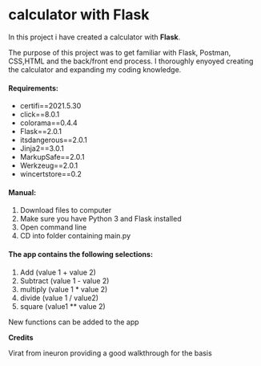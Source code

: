# calculator with Flask

In this project i have created a calculator with **Flask**. 

The purpose of this project was to get familiar with Flask, Postman, CSS,HTML and the back/front end process. I thoroughly enyoyed creating the calculator and expanding my coding knowledge.

#### Requirements:
- certifi==2021.5.30
- click==8.0.1
- colorama==0.4.4
- Flask==2.0.1
- itsdangerous==2.0.1
- Jinja2==3.0.1
- MarkupSafe==2.0.1
- Werkzeug==2.0.1
- wincertstore==0.2

#### Manual:
1. Download files to computer
2. Make sure you have Python 3 and Flask installed
3. Open command line
4. CD into folder containing main.py

#### The app contains the following selections:
1. Add      (value 1 + value 2)
2. Subtract (value 1 - value 2)
3. multiply (value 1 * value 2)
4. divide   (value 1 / value2)
5. square   (value1 ** value 2)

New functions can be added to the app

**Credits**

Virat from ineuron providing a good walkthrough for the basis
